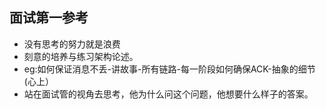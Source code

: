 ## 面试第一参考
- 没有思考的努力就是浪费
- 刻意的培养与练习架构论述。
- eg:如何保证消息不丢-讲故事-所有链路-每一阶段如何确保ACK-抽象的细节(心上）
- 站在面试管的视角去思考，他为什么问这个问题，他想要什么样子的答案。